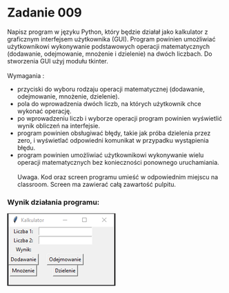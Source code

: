 # Zadanie 009

Napisz program w języku Python, który będzie działał jako kalkulator z graficznym interfejsem użytkownika (GUI). Program powinien umożliwiać użytkownikowi wykonywanie podstawowych operacji matematycznych (dodawanie, odejmowanie, mnożenie i dzielenie) na dwóch liczbach. Do stworzenia GUI użyj modułu tkinter.
\
\
Wymagania :
* przyciski do wyboru rodzaju operacji matematycznej (dodawanie, odejmowanie, mnożenie, dzielenie).
* pola do wprowadzenia dwóch liczb, na których użytkownik chce wykonać operację.
* po wprowadzeniu liczb i wyborze operacji program powinien wyświetlić wynik obliczeń na interfejsie.
* program powinien obsługiwać błędy, takie jak próba dzielenia przez zero, i wyświetlać odpowiedni komunikat w przypadku wystąpienia błędu.
* program powinien umożliwiać użytkownikowi wykonywanie wielu operacji matematycznych bez konieczności ponownego uruchamiania.
\
\
Uwaga. Kod oraz screen programu umieść w odpowiednim miejscu na classroom. Screen ma zawierać całą zawartość pulpitu.

### Wynik działania programu:
![Wynik działania programu](../../resources/images/image009.png)




